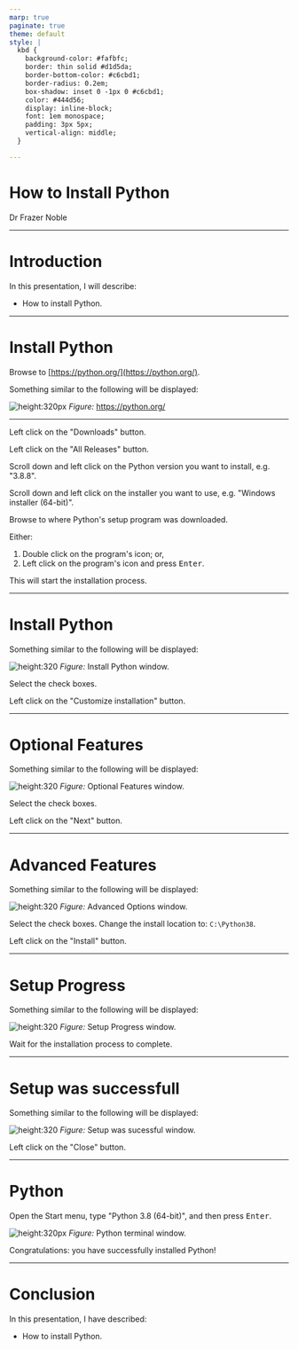 ```yaml
---
marp: true
paginate: true
theme: default
style: |
  kbd {
    background-color: #fafbfc;
    border: thin solid #d1d5da;
    border-bottom-color: #c6cbd1;
    border-radius: 0.2em;
    box-shadow: inset 0 -1px 0 #c6cbd1;
    color: #444d56;
    display: inline-block;
    font: 1em monospace;
    padding: 3px 5px;
    vertical-align: middle;
  }

---
```


# **How to Install Python**

Dr Frazer Noble

---

# **Introduction**

In this presentation, I will describe:
- How to install Python.

---

# **Install Python**

Browse to [https://python.org/](https://python.org/).

Something similar to the following will be displayed:

![height:320px](images/03/00.PNG)
*Figure:* https://python.org/

---

Left click on the "Downloads" button.

Left click on the "All Releases" button.

Scroll down and left click on the Python version you want to install, e.g. "3.8.8".

Scroll down and left click on the installer you want to use, e.g. "Windows installer (64-bit)".

Browse to where Python's setup program was downloaded.

Either:
1. Double click on the program's icon;
or, 
2. Left click on the program's icon and press <kbd>Enter</kbd>.

This will start the installation process.

---

# **Install Python**

Something similar to the following will be displayed:

![height:320](images/03/01.PNG)
*Figure:* Install Python window. 

Select the check boxes.

Left click on the "Customize installation" button.

---

# **Optional Features**

Something similar to the following will be displayed:

![height:320](images/03/02.PNG)
*Figure:* Optional Features window. 

Select the check boxes.

Left click on the "Next" button.

---

# **Advanced Features**

Something similar to the following will be displayed:

![height:320](images/03/03.PNG)
*Figure:* Advanced Options window. 

Select the check boxes. Change the install location to: `C:\Python38`.

Left click on the "Install" button.

---

# **Setup Progress**

Something similar to the following will be displayed:

![height:320](images/03/05.PNG)
*Figure:* Setup Progress window. 

Wait for the installation process to complete.

---

# **Setup was successfull**

Something similar to the following will be displayed:

![height:320](images/03/06.PNG)
*Figure:* Setup was sucessful window. 

Left click on the "Close" button.

---

# **Python**

Open the Start menu, type "Python 3.8 (64-bit)", and then press <kbd>Enter</kbd>.

![height:320px](images/03/07.PNG)
*Figure:* Python terminal window.

Congratulations: you have successfully installed Python!

---

# **Conclusion**

In this presentation, I have described:
- How to install Python.
